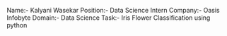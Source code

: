 Name:- Kalyani Wasekar
Position:- Data Science Intern
Company:- Oasis Infobyte
Domain:- Data Science
Task:- Iris Flower Classification using python
